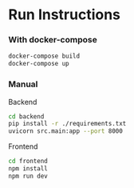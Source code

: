 # Run Instructions

### With docker-compose
```sh
docker-compose build 
docker-compose up
```

### Manual
Backend
```sh
cd backend
pip install -r ./requirements.txt
uvicorn src.main:app --port 8000
```

Frontend
```sh
cd frontend
npm install
npm run dev
```


